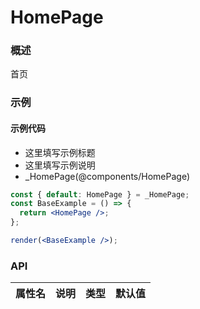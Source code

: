 
# HomePage


### 概述

首页


### 示例

#### 示例代码

- 这里填写示例标题
- 这里填写示例说明
- _HomePage(@components/HomePage)

```jsx
const { default: HomePage } = _HomePage;
const BaseExample = () => {
  return <HomePage />;
};

render(<BaseExample />);

```


### API

|属性名|说明|类型|默认值|
|  ---  | ---  | --- | --- |

